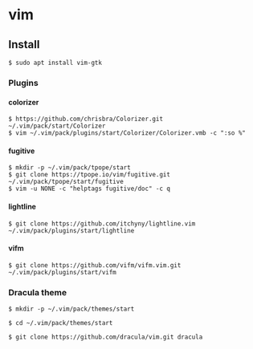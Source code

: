 # vim

## Install

```shell
$ sudo apt install vim-gtk
```

### Plugins

#### colorizer
```shell
$ https://github.com/chrisbra/Colorizer.git ~/.vim/pack/start/Colorizer
$ vim ~/.vim/pack/plugins/start/Colorizer/Colorizer.vmb -c ":so %"
```

#### fugitive
```shell
$ mkdir -p ~/.vim/pack/tpope/start
$ git clone https://tpope.io/vim/fugitive.git ~/.vim/pack/tpope/start/fugitive
$ vim -u NONE -c "helptags fugitive/doc" -c q
```

#### lightline
```shell
$ git clone https://github.com/itchyny/lightline.vim ~/.vim/pack/plugins/start/lightline
```

#### vifm
```shell
$ git clone https://github.com/vifm/vifm.vim.git ~/.vim/pack/plugins/start/vifm
```

### Dracula theme

```shell
$ mkdir -p ~/.vim/pack/themes/start

$ cd ~/.vim/pack/themes/start

$ git clone https://github.com/dracula/vim.git dracula
```
